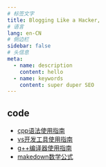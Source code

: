 ```yaml
---
# 标签文字
title: Blogging Like a Hacker,
# 语言
lang: en-CN
# 侧边栏
sidebar: false
# 头信息
meta:
  - name: description
    content: hello
  - name: keywords
    content: super duper SEO
---
```


## code

- [cpp语法使用指南](/code/cpp/cpp语法使用指南/)
- [vs开发工具使用指南](/code/cpp/vs开发工具使用指南/)
- [g++编译器使用指南](/code/cpp/g++编译器使用指南/)
- [makedown数学公式](/code/cpp/makedown数学公式/)